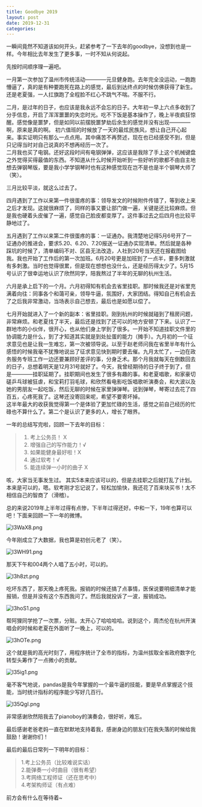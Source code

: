```yaml
---
title: Goodbye 2019
layout: post
date: 2019-12-31
categories: 
---
```


一瞬间竟然不知道该如何开头，赶紧参考了一下去年的goodbye，没想到也是一样。今年相比去年发生了更多事，一时不知从何说起。  

先按时间顺序理一遍吧。 

一月第一次参加了温州市传统活动————元旦健身跑。去年完全没运动，一跑跑懵逼了，真的是有种要跑死在路上的感觉，最后到达终点的时候仿佛获得了新生。还是老夏强，一人扛旗跑了全程脸不红心不跳气不喘。不服不行。  

二月，是过年的日子，也应该是我永远不会忘的日子。大年初一早上六点多收到了分手信息，开启了浑浑噩噩的失恋时光。吃不下饭是基本操作了，晚上半夜疯狂惊醒。感觉像是噩梦，但是如同以前摆脱噩梦劫后余生的感觉并没有出现————啊，原来是真的啊。
初六值班的时候放了一天的最炫民族风，想让自己开心起来。事实证明只有那么一点点用。其中痛苦不再赘述，现在也已经感受不到，但是只记得当时对自己说真的不想再经历一次了。  
二月我也买了电钢。还好这段时间有电钢弹弹，这应该是我除了手上这个机械键盘之外觉得买得最值的东西。不知道从什么时候开始听到一些好听的歌都不由自主地想去弹钢琴版，要是我小学学钢琴时也有这种感觉现在岂不是也是半个钢琴大师了（笑）。

三月比较平淡，就这么过去了。

四月遇到了工作以来第一件很蛋疼的事：领导发文的时候附件传错了，等到收上来之后才发现。这就很麻烦了，同样的事又要让部门做一遍，关键是还比较麻烦。但是我也硬着头皮催了一遍，感觉自己脸皮都变厚了。这件事过去之后四月也比较平静地过了。

五月遇到了工作以来第二件很蛋疼的事：一证通办。我清楚地记得5月6号开了一证通办的推进会，要求5.20、6.20、7.20报送一证通办实现清单。然后就是各种踩坑的时候了，清单编码不对、区县无法改造，人社到20号当天还在报截图给我。我也开始了工作后的第一次加班。6月20号更是加班到了一点半，要多刺激就有多刺激。当时也觉得很累，但是现在想想也没什么，还是经历得太少了。5月15号认识了很幸运地认识了欣然同学，陪我熬过了半年的无聊的杭州生活。

六月是承上启下的一个月。六月初得知有机会去省里挂职。那时候我还是对省里充满着向往：同事各个和蔼可亲，领导牛逼，氛围好，大家团结。得知自己有机会去了之后我非常激动，当场表示自己想去，最后也是如愿以偿了。

七月开始就进入了一个新的副本：省里挂职。刚到杭州的时候就碰到了租房问题，非常麻烦。和老夏找了半天，最后还是找到了还可以的地方安顿了下来。认识了一群地市的小伙伴，很开心，也从他们身上学到了很多。一开始不知道挂职文件里的协调能力是什么，到了才知道其实就是到处扯蛋的能力（摊手）。九月初的一个征求意见也是让我一生难忘，第一次被领导说。以至于赵老师问我在省里半年有什么感悟的时候我毫不犹豫地说出了征求意见快到期时要去催。九月太忙了，一边在政务服务专班工作一边还要兼顾好差评的事，分身乏术。那个月我就每天在倒数回去的日子，总想着明天是12月31号就好了。今天，我曾经期待的日子终于到了，但是————挂职延期了。挂职期间也发生了很多有趣的事。和老夏唱歌，和家豪切磋乒乓球被狂虐，和宝莉打羽毛球，和欣然看电影吃饭唱歌听演奏会，和大波以及她的男朋友一起吃饭，然后无聊的时候在家里弹弹琴。说到弹琴，琴寄过去花了四百五，心疼死我了。这琴还没寄回来呢，希望不要寄坏掉。   
这半年最大的收获我觉得第一个是体验了更加忙碌的生活，感觉之前自己经历的忙碌也不算什么了。第二个是认识了更多的人，增长了眼界。

一年的总结写完啦，回顾一下去年的目标：
> 1. 考上公务员！ X
> 2. 增强自己的写作能力！√
> 3. 如果能健身最好啦！X
> 4. 通过软考！√
> 5. 能连续弹一小时的曲子 X

咳，大家当无事发生过。
其实5本来应该可以的，但是去挂职之后就打乱了计划。本来是可以的，嗯。软考刚才忘记说了，轻松加愉快，我还花了百来块买书！太不相信自己的智商了（滑稽）。

总的来说2019年上半年过得有点惨，下半年过得还好。中和一下，19年也算可以吧！下面来回顾一下一年的微博。




![l3WaX8.png](https://s2.ax1x.com/2019/12/31/l3WaX8.png)

今年刚成立了大数据，我也算是初创元老了（笑）。

![l3WH91.png](https://s2.ax1x.com/2019/12/31/l3WH91.png)

那天下午和004两个人唱了五小时，可以的。

![l3h8zt.png](https://s2.ax1x.com/2019/12/31/l3h8zt.png)

吃坏东西了，那天晚上疼死我。报销的时候还搞了点事情，医保说要明细清单才能报销，但是并没有这个东西我问了。然后我就投诉了一波，报销成功。

![l3hoS1.png](https://s2.ax1x.com/2019/12/31/l3hoS1.png)

帮阿狸同学抢了一次票，分赃。太开心了哈哈哈哈。说到这个，周杰伦在杭州开演唱会的时候和老夏在外面听了一晚上，可以的。

![l3hOTe.png](https://s2.ax1x.com/2019/12/31/l3hOTe.png)

这个就是我的高光时刻了，用程序统计了全市的指标，为温州拔取全省政府数字化转型头筹作了一点微小的贡献。

![l35ig1.png](https://s2.ax1x.com/2019/12/31/l35ig1.png)

毫不客气地说，pandas是我今年掌握的一个最牛逼的技能，要是早点掌握这个技能，当时统计指标的程序能少写好几百行。

![l35QgI.png](https://s2.ax1x.com/2019/12/31/l35QgI.png)

非常感谢欣然陪我去了pianoboy的演奏会，很好听，难忘。

最后感谢老爸老妈一直在默默地支持着我，感谢身边的朋友们在我失落的时候给我鼓励！谢谢你们！

最后的最后日常列一下明年的目标： 

> 1.考上公务员（比较难说实话）   
> 2.能弹奏一小时曲目（很有希望）   
> 3.考网络工程师证（还在思考中）   
> 4.考架构师证（有点难）   

前方会有什么在等待着~